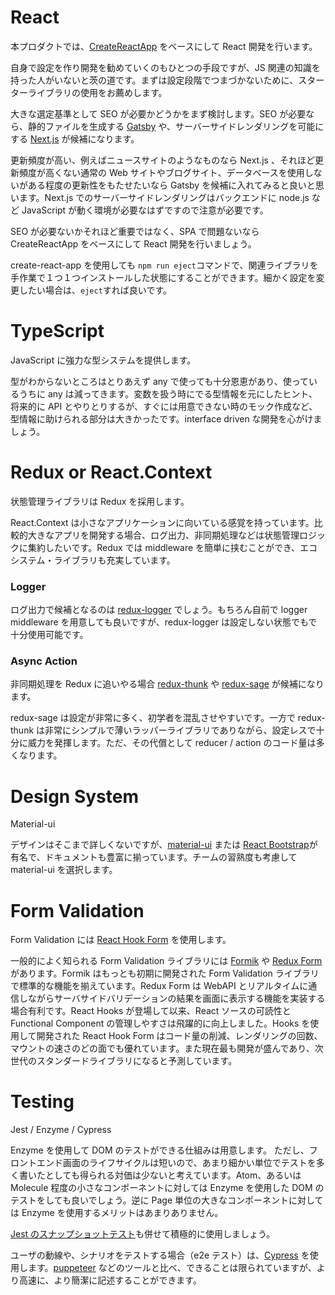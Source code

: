 # React

本プロダクトでは、[CreateReactApp](https://create-react-app.dev/docs/getting-started) をベースにして React 開発を行います。

自身で設定を作り開発を勧めていくのもひとつの手段ですが、JS 関連の知識を持った人がいないと茨の道です。まずは設定段階でつまづかないために、スターターライブラリの使用をお薦めします。

大きな選定基準として SEO が必要かどうかをまず検討します。SEO が必要なら、静的ファイルを生成する [Gatsby](https://www.gatsbyjs.org/) や、サーバーサイドレンダリングを可能にする [Next.js](https://nextjs.org/) が候補になります。

更新頻度が高い、例えばニュースサイトのようなものなら Next.js 、それほど更新頻度が高くない通常の Web サイトやブログサイト、データベースを使用しないがある程度の更新性をもたせたいなら Gatsby を候補に入れてみると良いと思います。Next.js でのサーバーサイドレンダリングはバックエンドに node.js など JavaScript が動く環境が必要なはずですので注意が必要です。

SEO が必要ないかそれほど重要ではなく、SPA で問題ないなら CreateReactApp をベースにして React 開発を行いましょう。

create-react-app を使用しても `npm run eject`コマンドで、関連ライブラリを手作業で１つ１つインストールした状態にすることができます。細かく設定を変更したい場合は、`eject`すれば良いです。

# TypeScript

JavaScript に強力な型システムを提供します。

型がわからないところはとりあえず any で使っても十分恩恵があり、使っているうちに any は減ってきます。変数を扱う時にでる型情報を元にしたヒント、将来的に API とやりとりするが、すぐには用意できない時のモック作成など、型情報に助けられる部分は大きかったです。interface driven な開発を心がけましょう。

# Redux or React.Context

状態管理ライブラリは Redux を採用します。

React.Context は小さなアプリケーションに向いている感覚を持っています。比較的大きなアプリを開発する場合、ログ出力、非同期処理などは状態管理ロジックに集約したいです。Redux では middleware を簡単に挟むことができ、エコシステム・ライブラリも充実しています。

### Logger

ログ出力で候補となるのは [redux-logger](https://github.com/LogRocket/redux-logger) でしょう。もちろん自前で logger middleware を用意しても良いですが、redux-logger は設定しない状態でもで十分使用可能です。

### Async Action

非同期処理を Redux に追いやる場合 [redux-thunk](https://github.com/reduxjs/redux-thunk) や [redux-sage](https://github.com/redux-saga/redux-saga) が候補になります。

redux-sage は設定が非常に多く、初学者を混乱させやすいです。一方で redux-thunk は非常にシンプルで薄いラッパーライブラリでありながら、設定レスで十分に威力を発揮します。ただ、その代償として reducer / action のコード量は多くなります。

# Design System

Material-ui

デザインはそこまで詳しくないですが、[material-ui](https://material-ui.com/) または [React Bootstrap](https://react-bootstrap.github.io/)が有名で、ドキュメントも豊富に揃っています。チームの習熟度も考慮して material-ui を選択します。

# Form Validation

Form Validation には [React Hook Form](https://react-hook-form.com/jp/) を使用します。

一般的によく知られる Form Validation ライブラリには [Formik](https://jaredpalmer.com/formik/) や [Redux Form](https://redux-form.com/8.3.0/) があります。Formik はもっとも初期に開発された Form Validation ライブラリで標準的な機能を揃えています。Redux Form は WebAPI とリアルタイムに通信しながらサーバサイドバリデーションの結果を画面に表示する機能を実装する場合有利です。React Hooks が登場して以来、React ソースの可読性と Functional Component の管理しやすさは飛躍的に向上しました。Hooks を使用して開発された React Hook Form はコード量の削減、レンダリングの回数、マウントの速さのどの面でも優れています。また現在最も開発が盛んであり、次世代のスタンダードライブラリになると予測しています。

# Testing

Jest / Enzyme / Cypress

Enzyme を使用して DOM のテストができる仕組みは用意します。
ただし、フロントエンド画面のライフサイクルは短いので、あまり細かい単位でテストを多く書いたとしても得られる対価は少ないと考えています。Atom、あるいは Molecule 程度の小さなコンポーネントに対しては Enzyme を使用した DOM のテストをしても良いでしょう。逆に Page 単位の大きなコンポーネントに対しては Enzyme を使用するメリットはあまりありません。

[Jest のスナップショットテスト](https://deltice.github.io/jest/docs/ja/snapshot-testing.html)も併せて積極的に使用しましょう。

ユーザの動線や、シナリオをテストする場合（e2e テスト）は、[Cypress](https://www.cypress.io/) を使用します。[puppeteer](https://github.com/puppeteer/puppeteer) などのツールと比べ、できることは限られていますが、より高速に、より簡潔に記述することができます。
